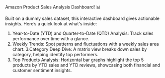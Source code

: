 Amazon Product Sales Analysis Dashboard! 📊

Built on a dummy sales dataset, this interactive dashboard gives actionable insights. Here’s a quick look at what's inside:

1. Year-to-Date (YTD) and Quarter-to-Date (QTD) Analysis: Track sales performance over time with a glance.
2. Weekly Trends: Spot patterns and fluctuations with a weekly sales area chart.
3.Category Deep Dive: A matrix view breaks down sales by category, helping identify top performers.
4. Top Products Analysis: Horizontal bar graphs highlight the top 5 products by YTD sales and YTD reviews, showcasing both financial and customer sentiment insights.
